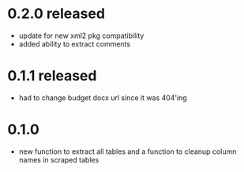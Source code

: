 # 0.2.0 released

- update for new xml2 pkg compatibility
- added ability to extract comments

# 0.1.1 released

- had to change budget docx url since it was 404'ing

# 0.1.0

- new function to extract all tables and a function
  to cleanup column names in scraped tables
